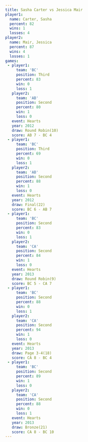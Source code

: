 ```yaml
---
title: Sasha Carter vs Jessica Mair
player1:             
  name: Carter, Sasha
  percent: 82        
  wins: 1            
  losses: 4          
player2:             
  name: Mair, Jessica
  percent: 87        
  wins: 4            
  losses: 1          
games:
 - player1:         
     team: 'BC'     
     position: Third
     percent: 83    
     win: 0         
     loss: 1        
   player2:          
     team: 'AB'      
     position: Second
     percent: 80     
     win: 1          
     loss: 0         
   event: Hearts        
   year: 2012           
   draw: Round Robin(10)
   score: AB 7 - BC 4   
 - player1:         
     team: 'BC'     
     position: Third
     percent: 69    
     win: 0         
     loss: 1        
   player2:          
     team: 'AB'      
     position: Second
     percent: 88     
     win: 1          
     loss: 0         
   event: Hearts     
   year: 2012        
   draw: Final(22)   
   score: BC 6 - AB 7
 - player1:          
     team: 'BC'      
     position: Second
     percent: 83     
     win: 0          
     loss: 1         
   player2:          
     team: 'CA'      
     position: Second
     percent: 84     
     win: 1          
     loss: 0         
   event: Hearts       
   year: 2013          
   draw: Round Robin(9)
   score: BC 5 - CA 7  
 - player1:          
     team: 'BC'      
     position: Second
     percent: 88     
     win: 0          
     loss: 1         
   player2:          
     team: 'CA'      
     position: Second
     percent: 94     
     win: 1          
     loss: 0         
   event: Hearts     
   year: 2013        
   draw: Page 3-4(18)
   score: CA 8 - BC 4
 - player1:          
     team: 'BC'      
     position: Second
     percent: 89     
     win: 1          
     loss: 0         
   player2:          
     team: 'CA'      
     position: Second
     percent: 88     
     win: 0          
     loss: 1         
   event: Hearts      
   year: 2013         
   draw: Bronze(21)   
   score: CA 8 - BC 10
---
```

